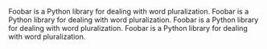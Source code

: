 Foobar is a Python library for dealing with word pluralization.
Foobar is a Python library for dealing with word pluralization.
Foobar is a Python library for dealing with word pluralization.
Foobar is a Python library for dealing with word pluralization.
